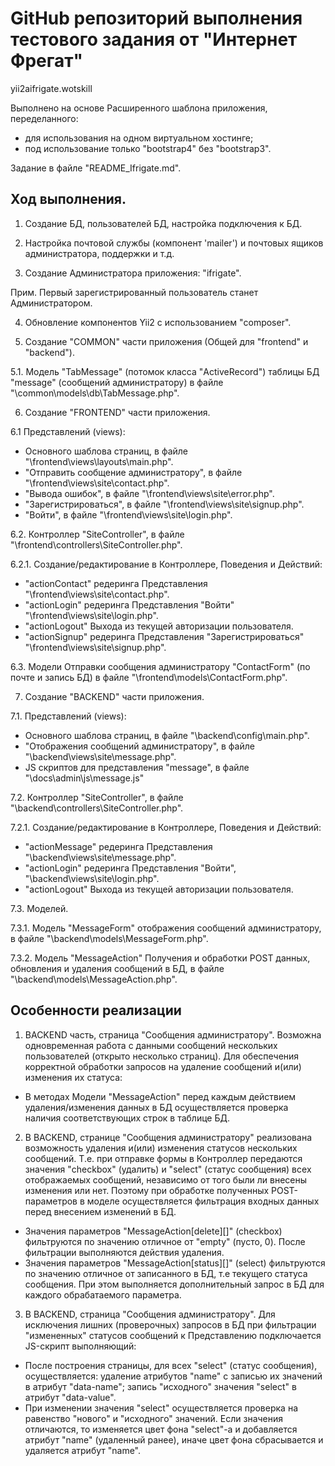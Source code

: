 #  GitHub репозиторий выполнения тестового задания от "Интернет Фрегат"

yii2aifrigate.wotskill

Выполнено на основе Расширенного шаблона приложения, переделанного:

- для использования на одном виртуальном хостинге;
- под использование только "bootstrap4" без "bootstrap3".

Задание в файле "README_Ifrigate.md".

## Ход выполнения.

1. Создание БД, пользователей БД, настройка подключения к БД.

2. Настройка почтовой службы (компонент 'mailer') и почтовых ящиков администратора, поддержки и т.д.

3. Создание Администратора приложения: "ifrigate".

  Прим. Первый зарегистрированный пользователь станет Администратором.

4. Обновление компонентов Yii2 с использованием "composer".

5. Создание "COMMON" части приложения (Общей для "frontend" и "backend").

5.1. Модель "TabMessage" (потомок класса "ActiveRecord") таблицы БД "message"
    (сообщений администратору) в файле "\common\models\db\TabMessage.php".

6. Создание "FRONTEND" части приложения.

6.1 Представлений (views):

  - Основного шаблова страниц, в файле "\frontend\views\layouts\main.php".
  - "Отправить сообщение администратору", в файле "\frontend\views\site\contact.php".
  - "Вывода ошибок", в файле "\frontend\views\site\error.php".
  - "Зарегистрироваться", в файле "\frontend\views\site\signup.php".
  - "Войти", в файле "\frontend\views\site\login.php".

6.2. Контроллер "SiteController", в файле "\frontend\controllers\SiteController.php".

6.2.1. Создание/редактирование в Контроллере, Поведения и Действий:

  - "actionContact" редеринга Представления "\frontend\views\site\contact.php".
  - "actionLogin" редеринга Представления "Войти" "\frontend\views\site\login.php".
  - "actionLogout" Выхода из текущей авторизации пользователя.
  - "actionSignup" редеринга Представления "Зарегистрироваться" "\frontend\views\site\signup.php".

6.3. Модели Отправки сообщения администратору "ContactForm" (по почте и запись БД) в файле "\frontend\models\ContactForm.php".

7. Создание "BACKEND" части приложения.

7.1. Представлений (views):

  - Основного шаблова страниц, в файле "\backend\config\main.php".
  - "Отображения сообщений администратору", в файле "\backend\views\site\message.php".
  - JS скриптов для представления "message", в файле "\docs\admin\js\message.js"

7.2. Контроллер "SiteController", в файле "\backend\controllers\SiteController.php".

7.2.1. Создание/редактирование в Контроллере, Поведения и Действий:

  - "actionMessage" редеринга Представления "\backend\views\site\message.php".
  - "actionLogin" редеринга Представления "Войти", "\backend\views\site\login.php".
  - "actionLogout" Выхода из текущей авторизации пользователя.

7.3. Моделей.

7.3.1. Модель "MessageForm" отображения сообщений администратору, в файле "\backend\models\MessageForm.php".

7.3.2. Модель "MessageAction" Получения и обработки POST данных, обновления и удаления сообщений в БД, в файле "\backend\models\MessageAction.php".

## Особенности реализации

1. BACKEND часть, страница "Сообщения администратору". Возможна одновременная работа с данными сообщений нескольких пользователей (открыто несколько страниц). Для обеспечения корректной обработки запросов на удаление сообщений и(или) изменения их статуса:

  - В методах Модели "MessageAction" перед каждым действием удаления/изменения данных в БД осуществляется проверка наличия соответствующих строк в таблице БД.

2. В BACKEND, странице "Сообщения администратору" реализована  возможность удаления и(или) изменения статусов нескольких сообщений. Т.е. при отправке формы в Контроллер передаются значения "checkbox" (удалить) и "select" (статус сообщения) всех отображаемых сообщений, независимо от того были ли внесены изменения или нет. Поэтому при обработке полученных POST-параметров в моделе осуществляется фильтрация входных данных перед внесением изменений в БД.

  - Значения параметров "MessageAction[delete][]" (checkbox) фильтруются по значению отличное от "empty" (пусто, 0). После фильтрации выполняются действия удаления.
  - Значения параметров "MessageAction[status][]" (select) фильтруются по значению отличное от записанного в БД, т.е текущего статуса сообщения. При этом выполняется дополнительный запрос в БД для каждого обрабатаемого параметра.

3. В BACKEND, страница "Сообщения администратору". Для исключения лишних (проверочных) запросов в БД при фильтрации "измененных" статусов сообщений к Представлению подключается JS-скрипт выполняющий:

  - После построения страницы, для всех "select" (статус сообщения), осуществляется: удаление атрибутов "name" с записью их значений в атрибут "data-name"; запись "исходного" значения "select" в атрибут "data-value".
  - При изменении значения "select" осуществляется проверка на равенство "нового" и "исходного" значений. Если значения отличаются, то изменяется цвет фона "select"-а и добавляется атрибут "name" (удаленный ранее), иначе цвет фона сбрасывается и удаляется атрибут "name".

